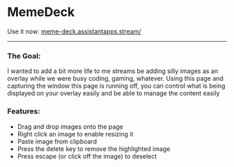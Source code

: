 # MemeDeck

Use it now: [meme-deck.assistantapps.stream/](http://meme-deck.assistantapps.stream)

---

### The Goal:

I wanted to add a bit more life to me streams be adding silly images as an overlay while we were busy coding, gaming, whatever. Using this page and capturing the window this page is running off, you can control what is being displayed on your overlay easily and be able to manage the content easily

### Features:

- Drag and drop images onto the page
- Right click an image to enable resizing it
- Paste image from clipboard
- Press the delete key to remove the highlighted image
- Press escape (or click off the image) to deselect 

